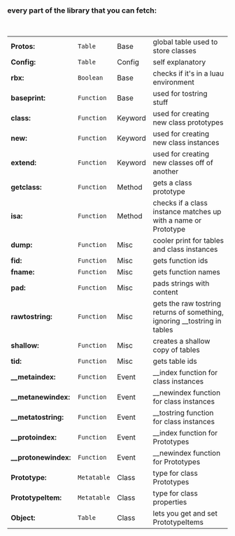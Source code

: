 ### every part of the library that you can fetch:

<br>

<table>

<tr> <td> <b> Protos: </b> </td> <td> <code>Table</code> </td> <td> Base </td> <td> global table used to store classes </td> </tr>

<tr> <td> <b> Config: </b> </td> <td> <code>Table</code> </td> <td> Config </td> <td> self explanatory </td> </tr>

<tr> <td> <b> rbx: </b> </td> <td> <code>Boolean</code> </td> <td> Base </td>  <td> checks if it's in a luau environment </td> </tr>

<tr> <td> <b> baseprint: </b> </td> <td> <code>Function</code> </td> <td> Base </td> <td> used for tostring stuff </td> </tr>

<tr> <td> <b> class: </b> </td> <td> <code>Function</code></td> <td> Keyword </td> <td> used for creating new class prototypes </td> </tr>

<tr> <td> <b> new: </b> </td> <td> <code>Function</code> </td> <td> Keyword </td> <td> used for creating new class instances </td> </tr>

<tr> <td> <b> extend: </b> </td> <td> <code>Function</code> </td> <td> Keyword </td> <td> used for creating new classes off of another </td> </tr>

<tr> <td> <b> getclass: </b> </td> <td> <code>Function</code> </td> <td> Method </td> <td> gets a class prototype </td> </tr>

<tr> <td> <b> isa: </b> </td> <td> <code>Function</code> </td> <td> Method </td> <td> checks if a class instance matches up with a name or Prototype </td> </tr>

<tr> <td> <b> dump: </b> </td> <td> <code>Function</code> </td> <td> Misc </td> <td> cooler print for tables and class instances </td> </tr> 

<tr> <td> <b> fid: </b> </td> <td> <code>Function</code> </td> <td> Misc </td> <td> gets function ids </td> </tr> 

<tr> <td> <b> fname: </b> </td> <td> <code>Function</code> </td> <td> Misc </td> <td> gets function names </td> </tr>

<tr> <td> <b> pad: </b> </td> <td> <code>Function</code> </td> <td> Misc </td> <td> pads strings with content </td> </tr>

<tr> <td> <b> rawtostring: </b> </td> <td> <code>Function</code> </td> <td> Misc </td> <td> gets the raw tostring returns of something, ignoring __tostring in tables </td> </tr>

<tr> <td> <b> shallow: </b> </td> <td> <code>Function</code> </td> <td> Misc </td> <td> creates a shallow copy of tables </td> </tr>

<tr> <td> <b> tid: </b> </td> <td> <code>Function</code> </td> <td> Misc </td> <td> gets table ids </td> </tr> 

<tr> <td> <b> __metaindex: </b> </td> <td> <code>Function</code> </td> <td> Event </td> <td> __index function for class instances </td> </tr> 

<tr> <td> <b> __metanewindex: </b> </td> <td> <code>Function</code> </td> <td> Event </td> <td> __newindex function for class instances </td> </tr>

<tr> <td> <b> __metatostring: </b> </td> <td> <code>Function</code> </td> <td> Event </td> <td> __tostring function for class instances </td> </tr>

<tr> <td> <b> __protoindex: </b> </td> <td> <code>Function</code> </td> <td> Event </td> <td> __index function for Prototypes </td> </tr>

<tr> <td> <b> __protonewindex: </b> </td> <td> <code>Function</code> </td> <td> Event </td> <td> __newindex function for Prototypes </td> </tr>

<tr> <td> <b> Prototype: </b> </td> <td> <code>Metatable</code> </td> <td> Class </td> <td> type for class Prototypes </td> </tr> 

<tr> <td> <b> PrototypeItem: </b> </td> <td> <code>Metatable</code> </td> <td> Class </td> <td> type for class properties </td> </tr>

<tr> <td> <b> Object: </b> </td> <td> <code>Table</code> </td> <td> Class </td> <td> lets you get and set PrototypeItems </td> </tr>

</table>